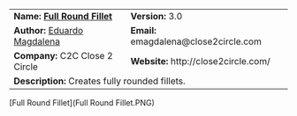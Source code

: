 <table>
  <tr>
    <td><strong>Name: <a href="https://cad.onshape.com/documents/3d52520839c0fa3587798c0f">Full Round Fillet</a></strong></td>
    <td><strong>Version:</strong> 3.0</td>
  </tr>
    <tr>
    <td><strong>Author:</strong> <a href="https://forum.onshape.com/profile/emagdalenaC2C">Eduardo Magdalena</a></td>
    <td><strong>Email:</strong> emagdalena@close2circle.com</td>
  </tr>
      <tr>
    <td><strong>Company:</strong> C2C Close 2 Circle</td>
    <td><strong>Website:</strong> http://close2circle.com/</td>
  </tr>
  <tr>
    <td colspan="2"><strong>Description:</strong> Creates fully rounded fillets.</td>
  </tr>
</table>
[Full Round Fillet](Full Round Fillet.PNG)

